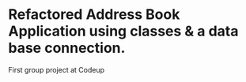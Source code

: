 # Refactored Address Book Application using classes & a data base connection.
First group project at Codeup